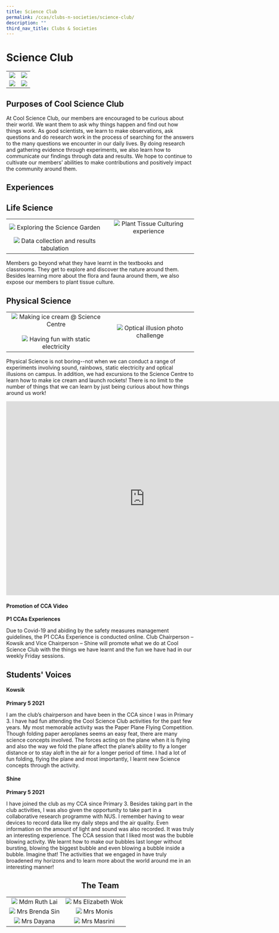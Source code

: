 ```yaml
---
title: Science Club
permalink: /ccas/clubs-n-societies/science-club/
description: ""
third_nav_title: Clubs & Societies
---
```

# Science Club

|   |   |
|:-:|:-:|
|  ![](/images/CCAs/Science%20Club/Garden%204.jpg) |  ![](/images/CCAs/Science%20Club/Garden%2010.jpg)   |
|  ![](/images/CCAs/Science%20Club/Balloon%201.jpg) |   ![](/images/CCAs/Science%20Club/Rocket%205.jpg)  |

## Purposes of Cool Science Club

At Cool Science Club, our members are encouraged to be curious about their world. We want them to ask why things happen and find out how things work. As good scientists, we learn to make observations, ask questions and do research work in the process of searching for the answers to the many questions we encounter in our daily lives. By doing research and gathering evidence through experiments, we also learn how to communicate our findings through data and results. We hope to continue to cultivate our members’ abilities to make contributions and positively impact the community around them.

## Experiences


## Life Science


|   |   |
|:-:|:-:|
|  ![](/images/CCAs/Science%20Club/Garden%201.jpg) Exploring the Science Garden  | ![](/images/CCAs/Science%20Club/Plant%20Tissue%202.jpg) Plant Tissue Culturing experience |
| ![](/images/CCAs/Science%20Club/Plant%20Tissue%201.jpg)  Data collection and results tabulation |   |


Members go beyond what they have learnt in the textbooks and classrooms. They get to explore and discover the nature around them. Besides learning more about the flora and fauna around them, we also expose our members to plant tissue culture.


## Physical Science


|   |   |
|:-:|:-:|
|  ![](/images/CCAs/Science%20Club/Ice%2013.jpg)  Making ice cream @ Science Centre <br><br>![](/images/CCAs/Science%20Club/Balloon%204.jpg) Having fun with static electricity |  ![](/images/CCAs/Science%20Club/Optical%202.jpg)  Optical illusion photo challenge  |


Physical Science is not boring--not when we can conduct a range of experiments involving sound, rainbows, static electricity and optical illusions on campus. In addition, we had excursions to the Science Centre to learn how to make ice cream and launch rockets! There is no limit to the number of things that we can learn by just being curious about how things around us work!


<iframe width="742" height="521" src="https://www.youtube.com/embed/yKn4C5r3h0Q" title="CCA EXPERIENCE   STEM COOL SCIENCE CLUB" frameborder="0" allow="accelerometer; autoplay; clipboard-write; encrypted-media; gyroscope; picture-in-picture" allowfullscreen></iframe>

#### Promotion of CCA Video

**P1 CCAs Experiences**

Due to Covid-19 and abiding by the safety measures management guidelines, the P1 CCAs Experience is conducted online. Club Chairperson – Kowsik and Vice Chairperson – Shine will promote what we do at Cool Science Club with the things we have learnt and the fun we have had in our weekly Friday sessions.

## Students' Voices

#### Kowsik

**Primary 5 2021**

I am the club’s chairperson and have been in the CCA since I was in Primary 3. I have had fun attending the Cool Science Club activities for the past few years. My most memorable activity was the Paper Plane Flying Competition. Though folding paper aeroplanes seems an easy feat, there are many science concepts involved. The forces acting on the plane when it is flying and also the way we fold the plane affect the plane’s ability to fly a longer distance or to stay aloft in the air for a longer period of time. I had a lot of fun folding, flying the plane and most importantly, I learnt new Science concepts through the activity.

#### Shine

**Primary 5 2021**

I have joined the club as my CCA since Primary 3. Besides taking part in the club activities, I was also given the opportunity to take part in a collaborative research programme with NUS. I remember having to wear devices to record data like my daily steps and the air quality. Even information on the amount of light and sound was also recorded. It was truly an interesting experience. The CCA session that I liked most was the bubble blowing activity. We learnt how to make our bubbles last longer without bursting, blowing the biggest bubble and even blowing a bubble inside a bubble. Imagine that! The activities that we engaged in have truly broadened my horizons and to learn more about the world around me in an interesting manner!

## <center>The Team</center>

|   |   |
|:-:|:-:|
|  ![](/images/CCAs/Science%20Club/Mdm%20Ruth%20Lai.jpg)  Mdm Ruth Lai |  ![](/images/CCAs/Science%20Club/Ms%20Wok.jpg) Ms Elizabeth Wok |
| ![](/images/CCAs/Science%20Club/Mrs%20Brenda%20Sin.jpg)  Mrs Brenda Sin |   ![](/images/CCAs/Science%20Club/Mrs%20Nonis.jpg) Mrs Monis |
|  ![](/images/CCAs/Science%20Club/Mdm%20Dayana.jpg) Mrs Dayana  |  ![](/images/CCAs/Science%20Club/Mdm%20Masrini.jpg) Mrs Masrini   |